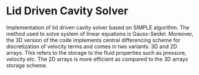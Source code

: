 # Lid Driven Cavity Solver

Implementation of lid driven cavity solver based on SIMPLE algorithm. The method used to solve system of linear equations is Gauss-Seidel. Moreover, the 3D version of the code implements central differencing scheme for discretization of velocity terms and comes in two variants: 3D and 2D arrays. This refers to the storage to the fluid properties such as pressure, velocity etc. The 2D arrays is more efficient as compared to the 3D arrays storage scheme.
